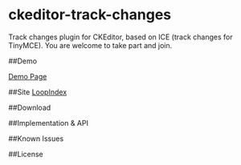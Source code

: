 ckeditor-track-changes
======================

Track changes plugin for CKEditor, based on ICE (track changes for TinyMCE). You are welcome to take part and join.

##Demo

[Demo Page](http://www.loopindex.com/demo)

##Site
[LoopIndex](http://www.loopindex.com)

##Download


##Implementation & API


##Known Issues


##License


